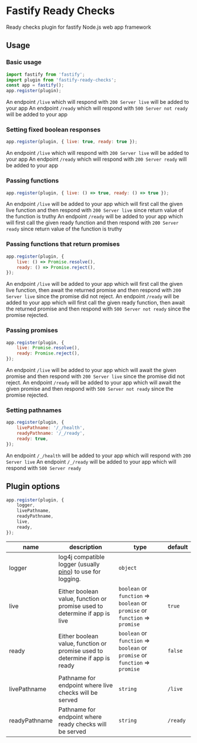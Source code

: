 # Fastify Ready Checks

Ready checks plugin for fastify Node.js web app framework

## Usage

### Basic usage

```js
import fastify from 'fastify';
import plugin from 'fastify-ready-checks';
const app = fastify();
app.register(plugin);
```

An endpoint `/live` which will respond with `200 Server live` will be added to your app
An endpoint `/ready` which will respond with `500 Server not ready` will be added to your app

### Setting fixed boolean responses

```js
app.register(plugin, { live: true, ready: true });
```

An endpoint `/live` which will respond with `200 Server live` will be added to your app
An endpoint `/ready` which will respond with `200 Server ready` will be added to your app

### Passing functions

```js
app.register(plugin, { live: () => true, ready: () => true });
```

An endpoint `/live` will be added to your app which will first call the given live function and then respond with `200 Server live` since return value of the function is truthy
An endpoint `/ready` will be added to your app which will first call the given ready function and then respond with `200 Server ready` since return value of the function is truthy

### Passing functions that return promises

```js
app.register(plugin, {
    live: () => Promise.resolve(),
    ready: () => Promise.reject(),
});
```

An endpoint `/live` will be added to your app which will first call the given live function, then await the returned promise and then respond with `200 Server live` since the promise did not reject.
An endpoint `/ready` will be added to your app which will first call the given ready function, then await the returned promise and then respond with `500 Server not ready` since the promise rejected.

### Passing promises

```js
app.register(plugin, {
    live: Promise.resolve(),
    ready: Promise.reject(),
});
```

An endpoint `/live` will be added to your app which will await the given promise and then respond with `200 Server live` since the promise did not reject.
An endpoint `/ready` will be added to your app which will await the given promise and then respond with `500 Server not ready` since the promise rejected.

### Setting pathnames

```js
app.register(plugin, {
    livePathname: '/_/health',
    readyPathname: '/_/ready',
    ready: true,
});
```

An endpoint `/_/health` will be added to your app which will respond with `200 Server live`
An endpoint `/_/ready` will be added to your app which will respond with `500 Server ready`

## Plugin options

```js
app.register(plugin, {
    logger,
    livePathname,
    readyPathname,
    live,
    ready,
});
```

| name          | description                                                                                      | type                                                                         | default  |
| ------------- | ------------------------------------------------------------------------------------------------ | ---------------------------------------------------------------------------- | -------- |
| logger        | log4j compatible logger (usually [pino](https://www.npmjs.com/package/pino)) to use for logging. | `object`                                                                     |          |
| live          | Either boolean value, function or promise used to determine if app is live                       | `boolean` or `function` => `boolean` or `promise` or `function` => `promise` | `true`   |
| ready         | Either boolean value, function or promise used to determine if app is ready                      | `boolean` or `function` => `boolean` or `promise` or `function` => `promise` | `false`  |
| livePathname  | Pathname for endpoint where live checks will be served                                           | `string`                                                                     | `/live`  |
| readyPathname | Pathname for endpoint where ready checks will be served                                          | `string`                                                                     | `/ready` |

